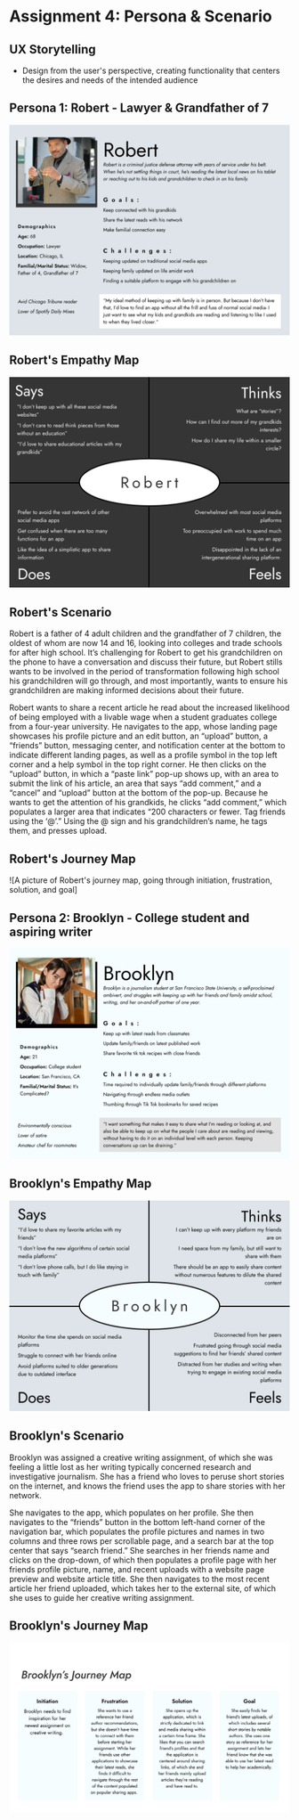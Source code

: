 # Assignment 4: Persona & Scenario

## UX Storytelling
 - Design from the user's perspective, creating functionality that centers the desires and needs of the intended audience
 
## Persona 1: Robert - Lawyer & Grandfather of 7

![A picture of the persona of Robert, including demographics, a picture of him, goals and challenges, as well as what he's looking for in an application](https://github.com/aergithub/DH110-Spring23/blob/182b332378ab3bb9ac88a1ba9cf629f9880d2e26/Robert%20-%20Persona.png)

## Robert's Empathy Map

![A picture of Robert's emote map, describing what he says, thinks, does, and feels.](https://github.com/aergithub/DH110-Spring23/blob/f628b8da17d78383f20055be180102af25dcecb3/Robert%20-%20Emote.png)

## Robert's Scenario

Robert is a father of 4 adult children and the grandfather of 7 children, the oldest of whom are now 14 and 16, looking into colleges and trade schools for after high school. It’s challenging for Robert to get his grandchildren on the phone to have a conversation and discuss their future, but Robert stills wants to be involved in the period of transformation following high school his grandchildren will go through, and most importantly, wants to ensure his grandchildren are making informed decisions about their future. 

Robert wants to share a recent article he read about the increased likelihood of being employed with a livable wage when a student graduates college from a four-year university. He navigates to the app, whose landing page showcases his profile picture and an edit button, an “upload” button, a “friends” button, messaging center, and notification center at the bottom to indicate different landing pages, as well as a profile symbol in the top left corner and a help symbol in the top right corner. He then clicks on the “upload” button, in which a “paste link” pop-up shows up, with an area to submit the link of his article, an area that says “add comment,” and a “cancel” and “upload” button at the bottom of the pop-up. Because he wants to get the attention of his grandkids, he clicks “add comment,” which populates a larger area that indicates “200 characters or fewer. Tag friends using the ‘@’.” Using the @ sign and his grandchildren’s name, he tags them, and presses upload. 

## Robert's Journey Map
![A picture of Robert's journey map, going through initiation, frustration, solution, and goal]

## Persona 2: Brooklyn - College student and aspiring writer

![A picture of Brooklyn's emote map, describing what he says, thinks, does, and feels.](https://github.com/aergithub/DH110-Spring23/blob/978de2c16381213c8b739aae78f83e12f35d33fd/Brooklyn%20-%20Persona.png)

## Brooklyn's Empathy Map

![A picture of Brooklyn's emote map, describing what he says, thinks, does, and feels.](https://github.com/aergithub/DH110-Spring23/blob/5f8590ec6ff93f618422c3e782319d3c5f26e6e0/Brookyln%20-%20Emote.png) 

## Brooklyn's Scenario

Brooklyn was assigned a creative writing assignment, of which she was feeling a little lost as her writing typically concerned research and investigative journalism. She has a friend who loves to peruse short stories on the internet, and knows the friend uses the app to share stories with her network. 

She navigates to the app, which populates on her profile. She then navigates to the “friends” button in the bottom left-hand corner of the navigation bar, which populates the profile pictures and names in two columns and three rows per scrollable page, and a search bar at the top center that says “search friend.” She searches in her friends name and clicks on the drop-down, of which then populates a profile page with her friends profile picture, name, and recent uploads with a website page preview and website article title. She then navigates to the most recent article her friend uploaded, which takes her to the external site, of which she uses to guide her creative writing assignment. 

## Brooklyn's Journey Map

![A picture of Robert's journey map, going through initiation, frustration, solution, and goal](https://github.com/aergithub/DH110-Spring23/blob/bddcb99b1ea07db2a9793e689c8f5ff223b9d7af/Brooklyn%20-%20Journey%20Map%20(1).png)
